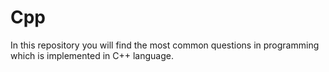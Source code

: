 # Cpp
In this repository you will find the most common questions in programming which is implemented in C++ language.
